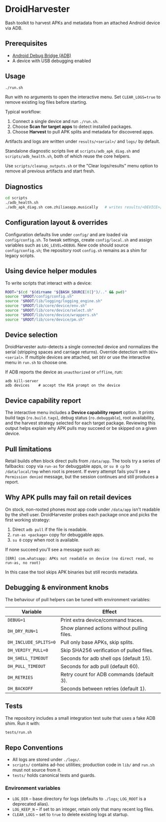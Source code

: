 # DroidHarvester

Bash toolkit to harvest APKs and metadata from an attached Android device via ADB.

## Prerequisites

- [Android Debug Bridge (ADB)](https://developer.android.com/studio/command-line/adb)
- A device with USB debugging enabled

## Usage

```bash
./run.sh
```

Run with no arguments to open the interactive menu. Set `CLEAR_LOGS=true` to
remove existing log files before starting.

Typical workflow:

1. Connect a single device and run `./run.sh`.
2. Choose **Scan for target apps** to detect installed packages.
3. Choose **Harvest** to pull APK splits and metadata for discovered apps.

Artifacts and logs are written under `results/<serial>/` and `logs/` by default.

Standalone diagnostic scripts live at `scripts/adb_apk_diag.sh` and
`scripts/adb_health.sh`, both of which reuse the core helpers.

Use `scripts/cleanup_outputs.sh` or the "Clear logs/results" menu option to
remove all previous artifacts and start fresh.

## Diagnostics

```bash
cd scripts
./adb_health.sh
./adb_apk_diag.sh com.zhiliaoapp.musically   # writes results/<DEVICE>/manual_diag_<ts>
```

## Configuration layout & overrides

Configuration defaults live under `config/` and are loaded via `config/config.sh`.
To tweak settings, create `config/local.sh` and assign variables such as
`LOG_LEVEL=DEBUG`. New code should source `config/config.sh`; the repository
root `config.sh` remains as a shim for legacy scripts.

## Using device helper modules

To write scripts that interact with a device:

```bash
ROOT="$(cd "$(dirname "${BASH_SOURCE[0]}")/.." && pwd)"
source "$ROOT/config/config.sh"
source "$ROOT/lib/logging/logging_engine.sh"
source "$ROOT/lib/core/device/env.sh"
source "$ROOT/lib/core/device/select.sh"
source "$ROOT/lib/core/device/wrappers.sh"
source "$ROOT/lib/core/device/pm.sh"
```


## Device selection

DroidHarvester auto-detects a single connected device and normalizes the
serial (stripping spaces and carriage returns). Override detection with
`DEV=<serial>`. If multiple devices are attached, set `DEV` or use the
interactive menu in `run.sh` to choose one.

If ADB reports the device as `unauthorized` or `offline`, run:

```
adb kill-server
adb devices    # accept the RSA prompt on the device
```

## Device capability report

The interactive menu includes a **Device capability report** option. It prints
build tags (`ro.build.tags`), debug status (`ro.debuggable`), root availability,
and the harvest strategy selected for each target package. Reviewing this output
helps explain why APK pulls may succeed or be skipped on a given device.

## Pull limitations

Retail builds often block direct pulls from `/data/app`. The tools try a
series of fallbacks: copy via `run-as` for debuggable apps, or `su 0 cp`
to `/data/local/tmp` when root is present. If every attempt fails you'll
see a `Permission denied` message, but the session continues and still
produces a report.

## Why APK pulls may fail on retail devices

On stock, non-rooted phones most app code under `/data/app` isn't readable by
the shell user. DroidHarvester probes each package once and picks the first
working strategy:

1. Direct `adb pull` if the file is readable.
2. `run-as <package>` copy for debuggable apps.
3. `su 0` copy when root is available.

If none succeed you'll see a message such as:

```
[ERR] com.whatsapp: APKs not readable on device (no direct read, no run-as, no root)
```

In this case the tool skips APK binaries but still records metadata.

## Debugging & environment knobs

The behaviour of pull helpers can be tuned with environment variables:

| Variable | Effect |
|----------|--------|
| `DEBUG=1` | Print extra device/command traces. |
| `DH_DRY_RUN=1` | Show planned actions without pulling files. |
| `DH_INCLUDE_SPLITS=0` | Pull only base APKs, skip splits. |
| `DH_VERIFY_PULL=0` | Skip SHA256 verification of pulled files. |
| `DH_SHELL_TIMEOUT` | Seconds for adb shell ops (default 15). |
| `DH_PULL_TIMEOUT` | Seconds for adb pull (default 60). |
| `DH_RETRIES` | Retry count for ADB commands (default 3). |
| `DH_BACKOFF` | Seconds between retries (default 1). |

## Tests

The repository includes a small integration test suite that uses a fake ADB
shim. Run it with:

```bash
tests/run.sh
```

## Repo Conventions

- All logs are stored under `./logs/`.
- `scripts/` contains ad-hoc utilities; production code in `lib/` and `run.sh`
  must not source from it.
- `tests/` holds canonical tests and guards.

### Environment variables

- `LOG_DIR` – base directory for logs (defaults to `./logs`; `LOG_ROOT` is a deprecated alias).
- `LOG_KEEP_N` – if set to an integer, retain only that many recent log files.
- `CLEAR_LOGS` – set to `true` to delete existing logs at startup.
